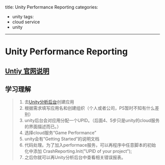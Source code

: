 title: Unity Performance Reporting
categories:
- unity
tags:
- cloud service
- unity

----------

Unity Performance Reporting
============

[Untiy 官网说明](http://unity3d.com/cn/learn/tutorials/topics/analytics/getting-started-game-performance-reporting?playlist=17499)
--------


学习理解
-------------

> 1. 去[Unity分析后台](perf.cloud.unity3d.com)创建应用
> 2. 根据需求填写应用名和创建组织（个人或者公司，PS暂时不知有什么差别）
> 3. unity后台会对应用分配一个UPID。（后面4、5步只是unity的cloud服务的界面描述而已。）
> 4. 选择cloud服务“Game Performance”
> 5. unity会有“Getting Started”的说明文档
> 6. 代码处理。为了加入performace服务，可以再程序中任意脚本的初始化中添加 CrashReporting.Init("UPID of your project");
> 7. 之后你就可以再Unity分析后台中查看相关错误报表。






